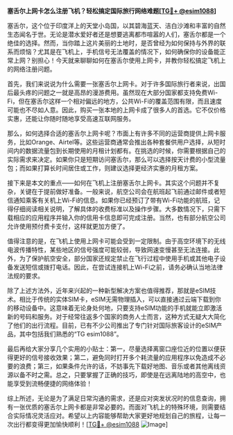 **塞舌尔上网卡怎么注册飞机？轻松搞定国际旅行网络难题[[TG💪+ @esim1088](https://t.me/s/esim1088)]**

塞舌尔，这个位于印度洋上的天堂小岛国，以其碧海蓝天、洁白沙滩和丰富的自然生态闻名于世。无论是潜水爱好者还是想要逃离都市喧嚣的人们，塞舌尔都是一个绝佳的选择。然而，当你踏上这片美丽的土地时，是否曾经为如何保持与外界的联系而烦恼？尤其是在飞机上，手机信号无法覆盖的情况下，如何确保你的设备能正常上网？别担心！今天就来聊聊如何在塞舌尔使用上网卡，并教你轻松搞定飞机上的网络注册问题。

首先，我们来说说为什么需要一张塞舌尔上网卡。对于许多国际旅行者来说，出国后最头疼的问题之一就是高昂的漫游费用。虽然现在大部分国家都支持免费Wi-Fi，但在塞舌尔这样一个相对偏远的地方，公共Wi-Fi的覆盖范围有限，而且速度可能也不尽如人意。因此，购买一张本地的上网卡成了很多人的首选。它不仅价格实惠，还能让你随时随地享受高速互联网服务。

那么，如何选择合适的塞舌尔上网卡呢？市面上有许多不同的运营商提供上网卡服务，比如Orange、Airtel等。这些运营商通常会推出各种套餐供用户选择，从短时间内的数据流量包到长期使用的月租计划都有。在挑选的时候，你需要根据自己的实际需求来决定。如果你只是短期访问塞舌尔，那么可以选择按天计费的小型流量包；而如果打算长时间居住或工作，则建议选择更经济实惠的月租方案。

接下来是本文的重点——如何在飞机上注册塞舌尔上网卡。其实这个问题并不复杂，关键在于提前做好准备。一般来说，航空公司会在航班起飞前通过邮件或者短信通知乘客有关机上Wi-Fi的信息。如果你已经预订了带有Wi-Fi功能的航班，记得仔细阅读相关说明，了解具体的收费标准以及操作步骤。大多数情况下，只需下载相应的应用程序并输入你的信用卡信息即可完成注册。当然，也有部分航空公司允许使用预付费卡支付，这样就更加方便了。

值得注意的是，在飞机上使用上网卡可能会受到一定限制。由于高空环境下的无线电波传播特性，某些地区的信号强度可能较弱，导致网速变慢甚至无法连接。此外，为了保护航空安全，部分国家还规定禁止在飞行过程中使用手机或其他电子设备发送短信或拨打电话。因此，在尝试连接机上Wi-Fi之前，请务必确认当地法律法规的要求。

除了上述方法外，近年来兴起的一种新型解决方案也值得推荐，那就是eSIM技术。相比于传统的实体SIM卡，eSIM无需物理插入，可以直接通过云端下载到你的移动设备中。这意味着无论身处何地，只要支持eSIM功能的手机就能立即激活新的号码和服务。对于经常往返多个国家的商务人士而言，这种方式无疑大大简化了他们的出行流程。目前，已有不少公司推出了专门针对国际旅客设计的eSIM产品，其中包括我们熟悉的“TG esim1088”。

最后再给大家分享几个实用的小贴士：第一，尽量选择离窗口座位近的位置以便获得更好的信号接收效果；第二，避免同时打开多个耗流量的应用程序以免造成不必要的浪费；第三，如果条件允许的话，不妨事先下载好地图、音乐或者其他离线资源以备不时之需。总之，只要掌握了正确的技巧，即使是在远离陆地的高空中，也能享受到流畅便捷的网络体验！

综上所述，无论是为了满足日常沟通的需求，还是应对突发状况时的信息查询，拥有一张优质的塞舌尔上网卡都是非常必要的。而面对飞机上的特殊环境，则需要结合实际情况灵活应对。希望以上内容能够帮助大家更好地规划自己的旅程，让每一次出行都变得更加愉快顺利！[[TG💪+ @esim1088](https://t.me/s/esim1088) ![Image](https://i.postimg.cc/4NQfJmqS/Snipaste-2025-05-13-00-14-12.png)]